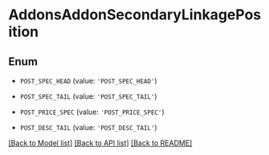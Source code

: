 # AddonsAddonSecondaryLinkagePosition


## Enum

* `POST_SPEC_HEAD` (value: `'POST_SPEC_HEAD'`)

* `POST_SPEC_TAIL` (value: `'POST_SPEC_TAIL'`)

* `POST_PRICE_SPEC` (value: `'POST_PRICE_SPEC'`)

* `POST_DESC_TAIL` (value: `'POST_DESC_TAIL'`)

[[Back to Model list]](../README.md#documentation-for-models) [[Back to API list]](../README.md#documentation-for-api-endpoints) [[Back to README]](../README.md)


